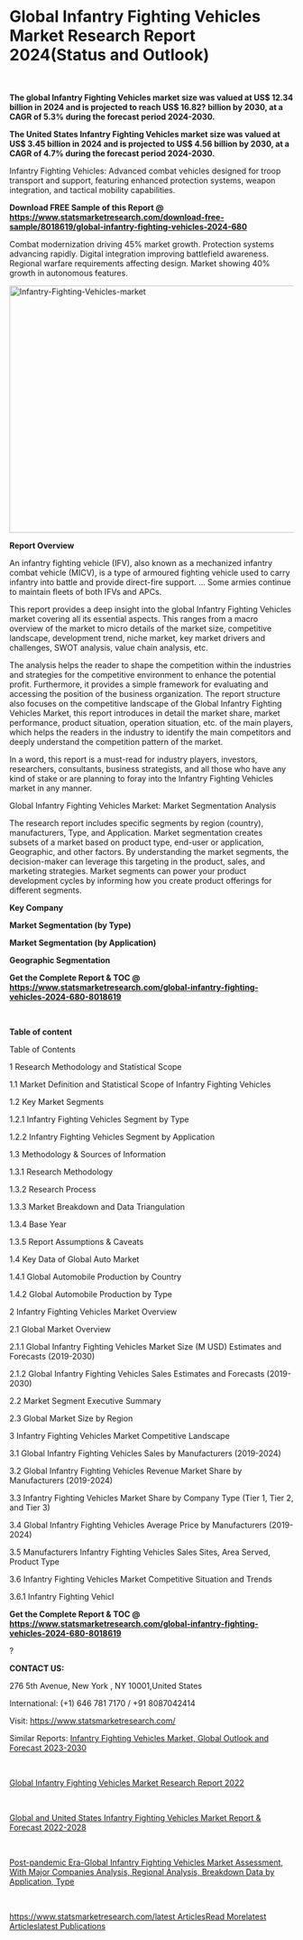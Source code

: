 <h1>Global Infantry Fighting Vehicles Market Research Report 2024(Status and Outlook)</h1><br/><p><strong>The global Infantry Fighting Vehicles market size was valued at US$ 12.34 billion in 2024 and is projected to reach US$ 16.82? billion by 2030, at a <strong>CAGR</strong> of 5.3% during the forecast period 2024-2030.</strong></p>
 
 
 
 <p><strong>The United States Infantry Fighting Vehicles market size was valued at US$ 3.45 billion in 2024 and is projected to US$ 4.56 billion by 2030, at a <strong>CAGR</strong> of 4.7% during the forecast period 2024-2030.</strong></p>
 
 
 
 <p>Infantry Fighting Vehicles: Advanced combat vehicles designed for troop transport and support, featuring enhanced protection systems, weapon integration, and tactical mobility capabilities.</p>
 
 
 
 <p><strong>Download FREE Sample of this Report @ <a href="https://www.statsmarketresearch.com/download-free-sample/8018619/global-infantry-fighting-vehicles-2024-680">https://www.statsmarketresearch.com/download-free-sample/8018619/global-infantry-fighting-vehicles-2024-680</a></strong></p>
 
 
 
 <p>Combat modernization driving 45% market growth. Protection systems advancing rapidly. Digital integration improving battlefield awareness. Regional warfare requirements affecting design. Market showing 40% growth in autonomous features.</p>
 
 
 
 <p><img alt="Infantry-Fighting-Vehicles-market" src="https://www.grandresearchstore.com/assets/report-images/Infantry_Fighting_Vehicles_market.png" style="width: 730px; height: 438px;" /></p>
 
 
 
 <p><strong>Report Overview</strong></p>
 
 
 
 <p>An infantry fighting vehicle (IFV), also known as a mechanized infantry combat vehicle (MICV), is a type of armoured fighting vehicle used to carry infantry into battle and provide direct-fire support. ... Some armies continue to maintain fleets of both IFVs and APCs.</p>
 
 
 
 <p>This report provides a deep insight into the global Infantry Fighting Vehicles market covering all its essential aspects. This ranges from a macro overview of the market to micro details of the market size, competitive landscape, development trend, niche market, key market drivers and challenges, SWOT analysis, value chain analysis, etc.</p>
 
 
 
 <p>The analysis helps the reader to shape the competition within the industries and strategies for the competitive environment to enhance the potential profit. Furthermore, it provides a simple framework for evaluating and accessing the position of the business organization. The report structure also focuses on the competitive landscape of the Global Infantry Fighting Vehicles Market, this report introduces in detail the market share, market performance, product situation, operation situation, etc. of the main players, which helps the readers in the industry to identify the main competitors and deeply understand the competition pattern of the market.</p>
 
 
 
 <p>In a word, this report is a must-read for industry players, investors, researchers, consultants, business strategists, and all those who have any kind of stake or are planning to foray into the Infantry Fighting Vehicles market in any manner.</p>
 
 
 
 <p>Global Infantry Fighting Vehicles Market: Market Segmentation Analysis</p>
 
 
 
 <p>The research report includes specific segments by region (country), manufacturers, Type, and Application. Market segmentation creates subsets of a market based on product type, end-user or application, Geographic, and other factors. By understanding the market segments, the decision-maker can leverage this targeting in the product, sales, and marketing strategies. Market segments can power your product development cycles by informing how you create product offerings for different segments.</p>
 
 
 
 <p><strong>Key Company</strong></p>
 
 
 
 <p><strong>Market Segmentation (by Type)</strong></p>
 
 
 
 <p><strong>Market Segmentation (<strong>by Application</strong>)</strong></p>
 
 
 
 <p><strong>Geographic Segmentation</strong></p>
 
 
 
 <div><b>Get the Complete Report & TOC @ <a href="https://www.statsmarketresearch.com/global-infantry-fighting-vehicles-2024-680-8018619">https://www.statsmarketresearch.com/global-infantry-fighting-vehicles-2024-680-8018619</a></b></div>
 
 
 
 <p><br />
 
 <b>Table of content</b></p>
 
 
 
 <p>Table of Contents<br />
 
 1 Research Methodology and Statistical Scope<br />
 
 1.1 Market Definition and Statistical Scope of Infantry Fighting Vehicles<br />
 
 1.2 Key Market Segments<br />
 
 1.2.1 Infantry Fighting Vehicles Segment by Type<br />
 
 1.2.2 Infantry Fighting Vehicles Segment by Application<br />
 
 1.3 Methodology & Sources of Information<br />
 
 1.3.1 Research Methodology<br />
 
 1.3.2 Research Process<br />
 
 1.3.3 Market Breakdown and Data Triangulation<br />
 
 1.3.4 Base Year<br />
 
 1.3.5 Report Assumptions & Caveats<br />
 
 1.4 Key Data of Global Auto Market<br />
 
 1.4.1 Global Automobile Production by Country<br />
 
 1.4.2 Global Automobile Production by Type<br />
 
 2 Infantry Fighting Vehicles Market Overview<br />
 
 2.1 Global Market Overview<br />
 
 2.1.1 Global Infantry Fighting Vehicles Market Size (M USD) Estimates and Forecasts (2019-2030)<br />
 
 2.1.2 Global Infantry Fighting Vehicles Sales Estimates and Forecasts (2019-2030)<br />
 
 2.2 Market Segment Executive Summary<br />
 
 2.3 Global Market Size by Region<br />
 
 3 Infantry Fighting Vehicles Market Competitive Landscape<br />
 
 3.1 Global Infantry Fighting Vehicles Sales by Manufacturers (2019-2024)<br />
 
 3.2 Global Infantry Fighting Vehicles Revenue Market Share by Manufacturers (2019-2024)<br />
 
 3.3 Infantry Fighting Vehicles Market Share by Company Type (Tier 1, Tier 2, and Tier 3)<br />
 
 3.4 Global Infantry Fighting Vehicles Average Price by Manufacturers (2019-2024)<br />
 
 3.5 Manufacturers Infantry Fighting Vehicles Sales Sites, Area Served, Product Type<br />
 
 3.6 Infantry Fighting Vehicles Market Competitive Situation and Trends<br />
 
 3.6.1 Infantry Fighting Vehicl</p>
 
 
 
 <div><b>Get the Complete Report & TOC @ <a href="https://www.statsmarketresearch.com/global-infantry-fighting-vehicles-2024-680-8018619">https://www.statsmarketresearch.com/global-infantry-fighting-vehicles-2024-680-8018619</a></b></div>
 
 
 
 <p>? </p>
 
 
 
 <p><b>CONTACT US:</b><br />
 
 276 5th Avenue, New York , NY 10001,United States<br />
 
 International: (+1) 646 781 7170 / +91 8087042414<br />
 
 Visit: <a href="https://www.statsmarketresearch.com/">https://www.statsmarketresearch.com/</a><br />
 
 Similar Reports: <a href="https://www.statsmarketresearch.com/global-infantry-fighting-vehicles-2024-680-8018619">Infantry Fighting Vehicles Market, Global Outlook and Forecast 2023-2030</a><br />
 
 <br />
 
 <a href="https://www.statsmarketresearch.com/global-infantry-fighting-vehicles-2024-680-8018619">Global Infantry Fighting Vehicles Market Research Report 2022</a><br />
 
 <br />
 
 <a href="https://www.statsmarketresearch.com/global-infantry-fighting-vehicles-2024-680-8018619">Global and United States Infantry Fighting Vehicles Market Report & Forecast 2022-2028</a><br />
 
 <br />
 
 <a href="https://www.statsmarketresearch.com/global-infantry-fighting-vehicles-2024-680-8018619">Post-pandemic Era-Global Infantry Fighting Vehicles Market Assessment, With Major Companies Analysis, Regional Analysis, Breakdown Data by Application, Type</a><br />
 
 <br />
 
 <a href="https://gyeongbokgung.com">https://www.statsmarketresearch.com/</a><a href="https://hallyeomaritime.com">latest Articles</a><a href="https://jingwansa.com">Read More</a><a href="https://nguoiviet.jp/">latest Articles</a><a href="https://www.intelmarketresearch.com/">latest Publications</a></p>